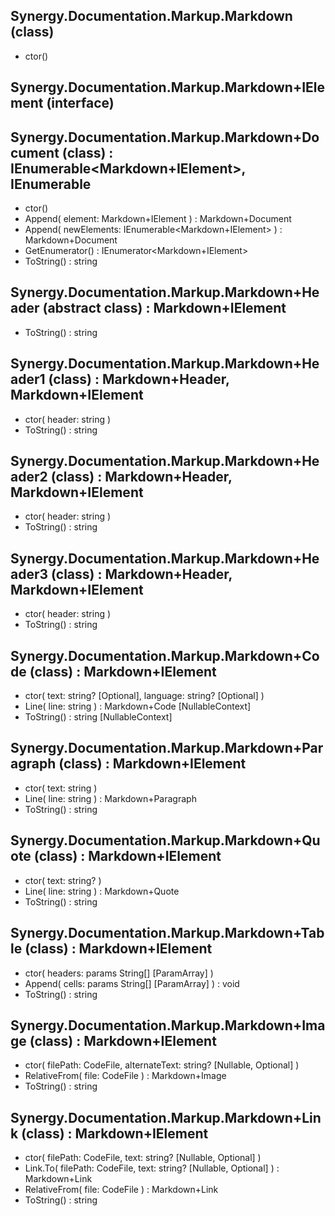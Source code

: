 ﻿## Synergy.Documentation.Markup.Markdown (class)
 - ctor()

## Synergy.Documentation.Markup.Markdown+IElement (interface)

## Synergy.Documentation.Markup.Markdown+Document (class) : IEnumerable<Markdown+IElement>, IEnumerable
 - ctor()
 - Append(
     element: Markdown+IElement
   ) : Markdown+Document
 - Append(
     newElements: IEnumerable<Markdown+IElement>
   ) : Markdown+Document
 - GetEnumerator() : IEnumerator<Markdown+IElement>
 - ToString() : string

## Synergy.Documentation.Markup.Markdown+Header (abstract class) : Markdown+IElement
 - ToString() : string

## Synergy.Documentation.Markup.Markdown+Header1 (class) : Markdown+Header, Markdown+IElement
 - ctor(
     header: string
   )
 - ToString() : string

## Synergy.Documentation.Markup.Markdown+Header2 (class) : Markdown+Header, Markdown+IElement
 - ctor(
     header: string
   )
 - ToString() : string

## Synergy.Documentation.Markup.Markdown+Header3 (class) : Markdown+Header, Markdown+IElement
 - ctor(
     header: string
   )
 - ToString() : string

## Synergy.Documentation.Markup.Markdown+Code (class) : Markdown+IElement
 - ctor(
     text: string? [Optional],
     language: string? [Optional]
   )
 - Line(
     line: string
   ) : Markdown+Code [NullableContext]
 - ToString() : string [NullableContext]

## Synergy.Documentation.Markup.Markdown+Paragraph (class) : Markdown+IElement
 - ctor(
     text: string
   )
 - Line(
     line: string
   ) : Markdown+Paragraph
 - ToString() : string

## Synergy.Documentation.Markup.Markdown+Quote (class) : Markdown+IElement
 - ctor(
     text: string?
   )
 - Line(
     line: string
   ) : Markdown+Quote
 - ToString() : string

## Synergy.Documentation.Markup.Markdown+Table (class) : Markdown+IElement
 - ctor(
     headers: params String[] [ParamArray]
   )
 - Append(
     cells: params String[] [ParamArray]
   ) : void
 - ToString() : string

## Synergy.Documentation.Markup.Markdown+Image (class) : Markdown+IElement
 - ctor(
     filePath: CodeFile,
     alternateText: string? [Nullable, Optional]
   )
 - RelativeFrom(
     file: CodeFile
   ) : Markdown+Image
 - ToString() : string

## Synergy.Documentation.Markup.Markdown+Link (class) : Markdown+IElement
 - ctor(
     filePath: CodeFile,
     text: string? [Nullable, Optional]
   )
 - Link.To(
     filePath: CodeFile,
     text: string? [Nullable, Optional]
   ) : Markdown+Link
 - RelativeFrom(
     file: CodeFile
   ) : Markdown+Link
 - ToString() : string

